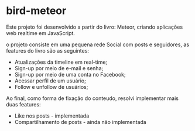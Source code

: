 # bird-meteor
Este projeto foi desenvolvido a partir do livro: Meteor, criando aplicações web realtime em JavaScript.

o projeto consiste em uma pequena rede Social com posts e seguidores, as features do livro são as seguintes:
- Atualizações	da	timeline	em	real-time;
- Sign-up	por	meio	de	e-mail	e	senha;
- Sign-up	por	meio	de	uma	conta	no	Facebook;   
- Acessar	perfil	de	um	usuário;
- Follow	e	unfollow	de	usuários;

Ao final, como forma de fixação do conteudo, resolvi implementar mais duas features:
- Like nos posts - implementada 
- Compartilhamento de posts - ainda não implementada
